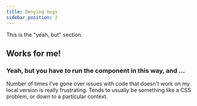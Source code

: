 ```yaml
---
title: Denying bugs
sidebar_position: 2
---
```


This is the "yeah, but" section.

## **Works for me!**




### Yeah, but you have to run the component in this way, and ...

Number of times I've gone over issues with code that doesn't work on my local version is really frustrating. Tends to usually be something like a CSS problem, or down to a particular context.